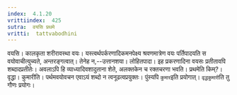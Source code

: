 ```yaml
---
index:  4.1.20
vrittiindex:  425
sutra:  वयसि प्रथमे
vritti:  tattvabodhini 
---
```


वयसि। कालकृता शरीरावस्था वयः। यस्त्वर्थपर्करणादिकमनपेक्ष्य श्रवणमात्रेण वयः पर्तिपादयति स वयोवाचीत्युच्यते, अन्तरङ्गत्वात्। तेनेह न,--उत्तानशया। लोहितपादा। इह प्रकरणादिना वयसः प्रतीतावपि शब्दादप्रतीतेः। अवलाऽपि हि व्याध्यादिवशादुताना शेते, अलक्तकेन च रक्तचरणा भवति। प्रथमेति किम्?। वृद्धा। कुमारीति। पर्थमवयोवचन एवाऽयं शब्दो न त्वनूढत्वप्रयुक्तः। पुंस्यपि `कुमार`इति प्रयोगात्। `वृद्धकुमारी`ति तु गौणः प्रयोगः। 

